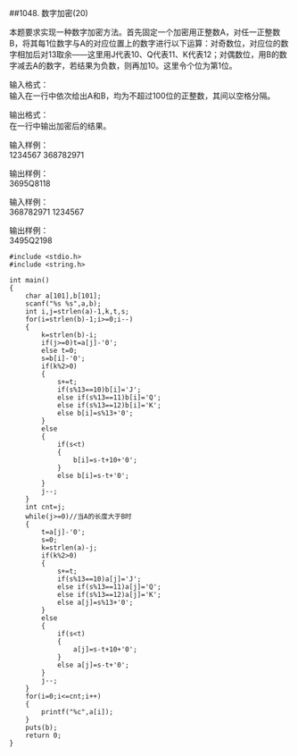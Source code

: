 ##1048. 数字加密(20)  

本题要求实现一种数字加密方法。首先固定一个加密用正整数A，对任一正整数B，将其每1位数字与A的对应位置上的数字进行以下运算：对奇数位，对应位的数字相加后对13取余——这里用J代表10、Q代表11、K代表12；对偶数位，用B的数字减去A的数字，若结果为负数，则再加10。这里令个位为第1位。  

输入格式：  
输入在一行中依次给出A和B，均为不超过100位的正整数，其间以空格分隔。 
 
输出格式：  
在一行中输出加密后的结果。  

输入样例：  
1234567 368782971  

输出样例：  
3695Q8118  

输入样例：  
368782971 1234567  

输出样例：  
3495Q2198  

	#include <stdio.h>
	#include <string.h>
	
	int main()
	{
		char a[101],b[101];
		scanf("%s %s",a,b);
		int i,j=strlen(a)-1,k,t,s;
		for(i=strlen(b)-1;i>=0;i--)
		{
			k=strlen(b)-i;
			if(j>=0)t=a[j]-'0';
			else t=0;
			s=b[i]-'0';
			if(k%2>0)
			{
				s+=t;			
				if(s%13==10)b[i]='J';
				else if(s%13==11)b[i]='Q';
				else if(s%13==12)b[i]='K';
				else b[i]=s%13+'0';
			}
			else
			{
				if(s<t)
				{
					b[i]=s-t+10+'0';
				}
				else b[i]=s-t+'0';
			}
			j--;
		}
		int cnt=j;
		while(j>=0)//当A的长度大于B时
		{
			t=a[j]-'0';
			s=0;
			k=strlen(a)-j;
			if(k%2>0)
			{
				s+=t;			
				if(s%13==10)a[j]='J';
				else if(s%13==11)a[j]='Q';
				else if(s%13==12)a[j]='K';
				else a[j]=s%13+'0';
			}
			else
			{
				if(s<t)
				{
					a[j]=s-t+10+'0';
				}
				else a[j]=s-t+'0';
			}
			j--;
		}
		for(i=0;i<=cnt;i++)
		{
			printf("%c",a[i]);
		}
		puts(b);
		return 0;
	}